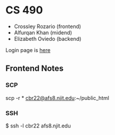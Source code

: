 # CS 490
* Crossley Rozario (frontend)
* Alfurqan Khan (midend)
* Elizabeth Oviedo (backend)


Login page is [here](https://web.njit.edu/~cbr22/)


## Frontend Notes

### SCP

scp -r * cbr22@afs8.njit.edu:~/public_html

### SSH

$ ssh -l cbr22 afs8.njit.edu
